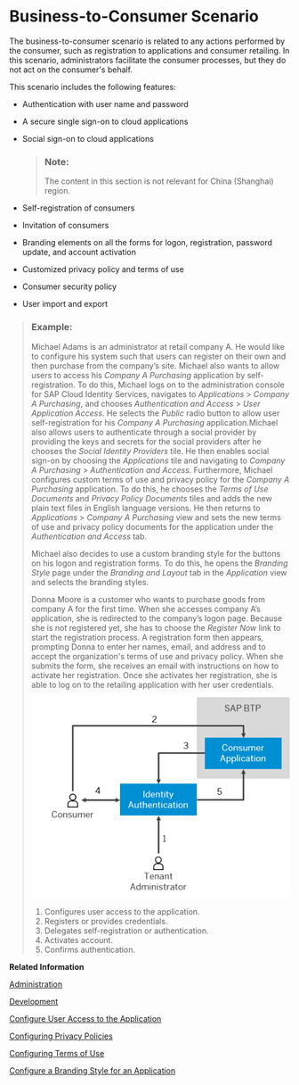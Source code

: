 <!-- loiofd11ee278b6d4554951d70f856e4df1b -->

# Business-to-Consumer Scenario

The business-to-consumer scenario is related to any actions performed by the consumer, such as registration to applications and consumer retailing. In this scenario, administrators facilitate the consumer processes, but they do not act on the consumer's behalf.

This scenario includes the following features:

-   Authentication with user name and password
-   A secure single sign-on to cloud applications
-   Social sign-on to cloud applications

    > ### Note:  
    > The content in this section is not relevant for China \(Shanghai\) region.

-   Self-registration of consumers
-   Invitation of consumers
-   Branding elements on all the forms for logon, registration, password update, and account activation
-   Customized privacy policy and terms of use
-   Consumer security policy
-   User import and export

> ### Example:  
> Michael Adams is an administrator at retail company A. He would like to configure his system such that users can register on their own and then purchase from the company’s site. Michael also wants to allow users to access his *Company A Purchasing* application by self-registration. To do this, Michael logs on to the administration console for SAP Cloud Identity Services, navigates to *Applications* \> *Company A Purchasing*, and chooses *Authentication and Access* \> *User Application Access*. He selects the *Public* radio button to allow user self-registration for his *Company A Purchasing* application.Michael also allows users to authenticate through a social provider by providing the keys and secrets for the social providers after he chooses the *Social Identity Providers* tile. He then enables social sign-on by choosing the *Applications* tile and navigating to *Company A Purchasing* \> *Authentication and Access*. Furthermore, Michael configures custom terms of use and privacy policy for the *Company A Purchasing* application. To do this, he chooses the *Terms of Use Documents* and *Privacy Policy Documents* tiles and adds the new plain text files in English language versions. He then returns to *Applications* \> *Company A Purchasing* view and sets the new terms of use and privacy policy documents for the application under the *Authentication and Access* tab.
> 
> Michael also decides to use a custom branding style for the buttons on his logon and registration forms. To do this, he opens the *Branding Style* page under the *Branding and Layout* tab in the *Application* view and selects the branding styles.
> 
> Donna Moore is a customer who wants to purchase goods from company A for the first time. When she accesses company A’s application, she is redirected to the company’s logon page. Because she is not registered yet, she has to choose the *Register Now* link to start the registration process. A registration form then appears, prompting Donna to enter her names, email, and address and to accept the organization's terms of use and privacy policy. When she submits the form, she receives an email with instructions on how to activate her registration. Once she activates her registration, she is able to log on to the retailing application with her user credentials.
> 
> ![](images/Business-to-Consumer_Scenario_220f3a1.png)
> 
> 1.  Configures user access to the application.
> 2.  Registers or provides credentials.
> 3.  Delegates self-registration or authentication.
> 4.  Activates account.
> 5.  Confirms authentication.

**Related Information**  


[Administration](Operation-Guide/administration-6a8e67c.md "The SAP Cloud Identity Services administration and configuration tasks are intended for administrators. They include configuring tenant settings, applications, authorization policies and provisioning, as well as managing users and groups, to ensure proper operations.")

[Development](Development/development-55ab9b8.md "The developer guide is aimed mainly at organization developers who can implement configurations in addition to the ones in the administration console of Identity Authentication.")

[Configure User Access to the Application](Operation-Guide/configure-user-access-to-the-application-8b147c4.md "You can configure public access to the application allowing self-registration, or you can restrict the access to existing users or users registered by an application.")

[Configuring Privacy Policies](Operation-Guide/configuring-privacy-policies-ed48466.md "You can configure a custom privacy policy document by creating a new document, adding and editing its language versions, and defining the document for an application.")

[Configuring Terms of Use](Operation-Guide/configuring-terms-of-use-61d3a86.md "You can configure a custom terms of use document by creating a new document, adding and editing its language versions, and defining the document for an application.")

[Configure a Branding Style for an Application](Operation-Guide/configure-a-branding-style-for-an-application-32f8d33.md "For the configuration of the branding style, you can choose a style for the end-user screens, such as sign in, registration, upgrade. You can also customize the buttons on these screens.")

